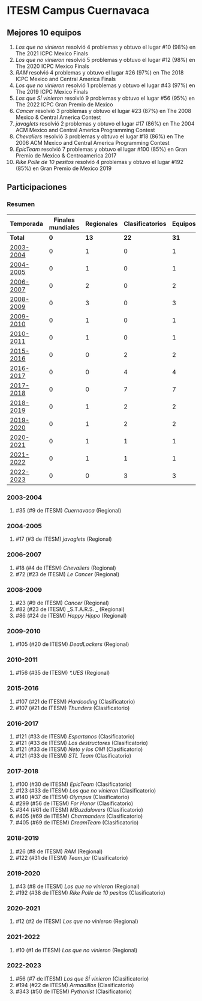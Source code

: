 # ITESM Campus Cuernavaca

## Mejores 10 equipos

1. _Los que no vinieron_ resolvió 4 problemas y obtuvo el lugar #10 (98%) en The 2021 ICPC Mexico Finals
1. _Los que no vinieron_ resolvió 5 problemas y obtuvo el lugar #12 (98%) en The 2020 ICPC Mexico Finals
1. _RAM_ resolvió 4 problemas y obtuvo el lugar #26 (97%) en The 2018 ICPC Mexico and Central America Finals
1. _Los que no vinieron_ resolvió 1 problemas y obtuvo el lugar #43 (97%) en The 2019 ICPC Mexico Finals
1. _Los que SÍ vinieron_ resolvió 9 problemas y obtuvo el lugar #56 (95%) en The 2022 ICPC Gran Premio de Mexico
1. _Cancer_ resolvió 3 problemas y obtuvo el lugar #23 (87%) en The 2008 Mexico & Central America Contest
1. _javaglets_ resolvió 2 problemas y obtuvo el lugar #17 (86%) en The 2004 ACM Mexico and Central America Programming Contest
1. _Chevaliers_ resolvió 3 problemas y obtuvo el lugar #18 (86%) en The 2006 ACM Mexico and Central America Programming Contest
1. _EpicTeam_ resolvió 7 problemas y obtuvo el lugar #100 (85%) en Gran Premio de Mexico & Centroamerica 2017
1. _Rike Polle de 10 pesitos_ resolvió 4 problemas y obtuvo el lugar #192 (85%) en Gran Premio de Mexico 2019

## Participaciones

### Resumen

| Temporada | Finales mundiales | Regionales | Clasificatorios | Equipos |
| --- | --- | --- | --- | --- |
| **Total** | **0** | **13** | **22** | **31** |
| [2003-2004](#2003-2004) | 0 | 1 | 0 | 1 |
| [2004-2005](#2004-2005) | 0 | 1 | 0 | 1 |
| [2006-2007](#2006-2007) | 0 | 2 | 0 | 2 |
| [2008-2009](#2008-2009) | 0 | 3 | 0 | 3 |
| [2009-2010](#2009-2010) | 0 | 1 | 0 | 1 |
| [2010-2011](#2010-2011) | 0 | 1 | 0 | 1 |
| [2015-2016](#2015-2016) | 0 | 0 | 2 | 2 |
| [2016-2017](#2016-2017) | 0 | 0 | 4 | 4 |
| [2017-2018](#2017-2018) | 0 | 0 | 7 | 7 |
| [2018-2019](#2018-2019) | 0 | 1 | 2 | 2 |
| [2019-2020](#2019-2020) | 0 | 1 | 2 | 2 |
| [2020-2021](#2020-2021) | 0 | 1 | 1 | 1 |
| [2021-2022](#2021-2022) | 0 | 1 | 1 | 1 |
| [2022-2023](#2022-2023) | 0 | 0 | 3 | 3 |

### 2003-2004

1. #35 (#9 de ITESM) _Cuernavaca_ (Regional)

### 2004-2005

1. #17 (#3 de ITESM) _javaglets_ (Regional)

### 2006-2007

1. #18 (#4 de ITESM) _Chevaliers_ (Regional)
1. #72 (#23 de ITESM) _Le Cancer_ (Regional)

### 2008-2009

1. #23 (#9 de ITESM) _Cancer_ (Regional)
1. #82 (#23 de ITESM) _S.T.A.R.S. _ (Regional)
1. #86 (#24 de ITESM) _Happy Hippo_ (Regional)

### 2009-2010

1. #105 (#20 de ITESM) _DeadLockers_ (Regional)

### 2010-2011

1. #156 (#35 de ITESM) _*.UES_ (Regional)

### 2015-2016

1. #107 (#21 de ITESM) _Hardcoding_ (Clasificatorio)
1. #107 (#21 de ITESM) _Thunders_ (Clasificatorio)

### 2016-2017

1. #121 (#33 de ITESM) _Espartanos_ (Clasificatorio)
1. #121 (#33 de ITESM) _Los destructores_ (Clasificatorio)
1. #121 (#33 de ITESM) _Neto y los OMI_ (Clasificatorio)
1. #121 (#33 de ITESM) _STL Team_ (Clasificatorio)

### 2017-2018

1. #100 (#30 de ITESM) _EpicTeam_ (Clasificatorio)
1. #123 (#33 de ITESM) _Los que no vinieron_ (Clasificatorio)
1. #140 (#37 de ITESM) _Olympus_ (Clasificatorio)
1. #299 (#56 de ITESM) _For Honor_ (Clasificatorio)
1. #344 (#61 de ITESM) _MBuzdalovers_ (Clasificatorio)
1. #405 (#69 de ITESM) _Charmanders_ (Clasificatorio)
1. #405 (#69 de ITESM) _DreamTeam_ (Clasificatorio)

### 2018-2019

1. #26 (#8 de ITESM) _RAM_ (Regional)
1. #122 (#31 de ITESM) _Team.jar_ (Clasificatorio)

### 2019-2020

1. #43 (#8 de ITESM) _Los que no vinieron_ (Regional)
1. #192 (#38 de ITESM) _Rike Polle de 10 pesitos_ (Clasificatorio)

### 2020-2021

1. #12 (#2 de ITESM) _Los que no vinieron_ (Regional)

### 2021-2022

1. #10 (#1 de ITESM) _Los que no vinieron_ (Regional)

### 2022-2023

1. #56 (#7 de ITESM) _Los que SÍ vinieron_ (Clasificatorio)
1. #194 (#22 de ITESM) _Armadillos_ (Clasificatorio)
1. #343 (#50 de ITESM) _Pythonist_ (Clasificatorio)



